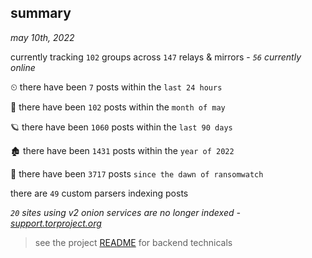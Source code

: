
## summary
_may 10th, 2022_

currently tracking `102` groups across `147` relays & mirrors - _`56` currently online_

⏲ there have been `7` posts within the `last 24 hours`

🦈 there have been `102` posts within the `month of may`

🪐 there have been `1060` posts within the `last 90 days`

🏚 there have been `1431` posts within the `year of 2022`

🦕 there have been `3717` posts `since the dawn of ransomwatch`

there are `49` custom parsers indexing posts

_`20` sites using v2 onion services are no longer indexed - [support.torproject.org](https://support.torproject.org/onionservices/v2-deprecation/)_

> see the project [README](https://github.com/thetanz/ransomwatch#ransomwatch--) for backend technicals
